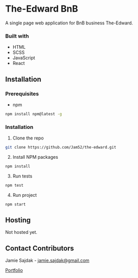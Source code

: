 # The-Edward BnB

A single page web application for BnB business The-Edward.

### Built with

- HTML
- SCSS
- JavaScript
- React

## Installation

### Prerequisites

- npm

```sh
npm install npm@latest -g
```

### Installation

1. Clone the repo

```sh
git clone https://github.com/Jam52/the-edward.git
```

2. Install NPM packages

```sh
npm install
```

3. Run tests

```sh
npm test
```

4. Run project

```sh
npm start
```

## Hosting

Not hosted yet.

## Contact Contributors

Jamie Sajdak - jamie.sajdak@gmail.com

[Portfolio](https://www.jamiesajdak.com/)

